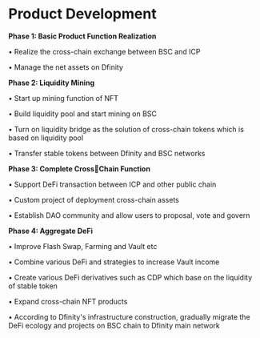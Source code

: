 # Product Development

**Phase 1: Basic Product Function Realization**

• Realize the cross-chain exchange between BSC and ICP 

• Manage the net assets on Dfinity

**Phase 2: Liquidity Mining**

• Start up mining function of NFT 

• Build liquidity pool and start mining on BSC 

• Turn on liquidity bridge as the solution of cross-chain tokens which is based on liquidity pool 

• Transfer stable tokens between Dfinity and BSC networks

**Phase 3: Complete CrossChain Function**

• Support DeFi transaction between ICP and other public chain 

• Custom project of deployment cross-chain assets 

• Establish DAO community and allow users to proposal, vote and govern

**Phase 4: Aggregate DeFi**

• Improve Flash Swap, Farming and Vault etc 

• Combine various DeFi and strategies to increase Vault income 

• Create various DeFi derivatives such as CDP which base on the liquidity of stable token 

• Expand cross-chain NFT products 

• According to Dfinity's infrastructure construction, gradually migrate the DeFi ecology and projects on BSC chain to Dfinity main network

